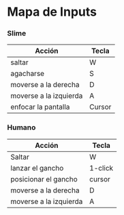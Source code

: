 # Mapa de Inputs

### Slime

| Acción                 | Tecla  |
| ---------------------- | ------ |
| saltar                 | W      |
| agacharse              | S      |
| moverse a la derecha   | D      |
| moverse a la izquierda | A      |
| enfocar la pantalla    | Cursor |



### Humano

| Acción                 | Tecla   |
| ---------------------- | ------- |
| Saltar                 | W       |
| lanzar el gancho       | 1-click |
| posicionar el gancho   | cursor  |
| moverse a la derecha   | D       |
| moverse a la izquierda | A       |

